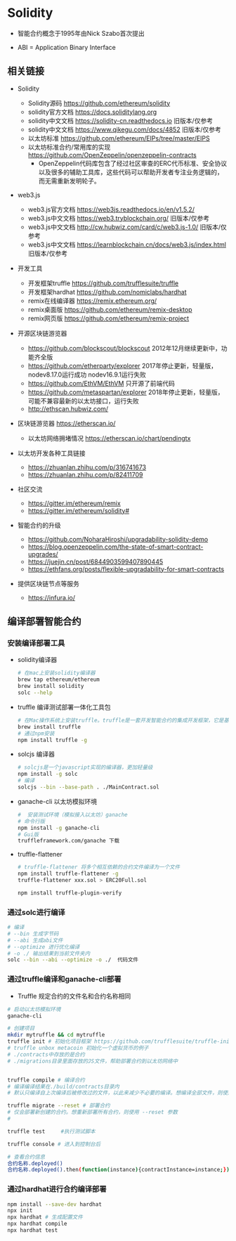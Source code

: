 
# Solidity

- 智能合约概念于1995年由Nick Szabo首次提出

- ABI = Application Binary Interface
## 相关链接
- Solidity
    - Solidity源码  https://github.com/ethereum/solidity
    - solidity官方文档 https://docs.soliditylang.org
    - solidity中文文档 https://solidity-cn.readthedocs.io   旧版本/仅参考
    - solidity中文文档 https://www.qikegu.com/docs/4852     旧版本/仅参考
    - 以太坊标准 https://github.com/ethereum/EIPs/tree/master/EIPS
    - 以太坊标准合约/常用库的实现 https://github.com/OpenZeppelin/openzeppelin-contracts 
        - OpenZeppelin代码库包含了经过社区审查的ERC代币标准、安全协议以及很多的辅助工具库，这些代码可以帮助开发者专注业务逻辑的，而无需重新发明轮子。

- web3.js
    - web3.js官方文档 https://web3js.readthedocs.io/en/v1.5.2/
    - web3.js中文文档 https://web3.tryblockchain.org/   旧版本/仅参考
    - web3.js中文文档 http://cw.hubwiz.com/card/c/web3.js-1.0/  旧版本/仅参考
    - web3.js中文文档 https://learnblockchain.cn/docs/web3.js/index.html    旧版本/仅参考

- 开发工具
    - 开发框架truffle https://github.com/trufflesuite/truffle
    - 开发框架hardhat https://github.com/nomiclabs/hardhat
    - remix在线编译器 https://remix.ethereum.org/
    - remix桌面版 https://github.com/ethereum/remix-desktop
    - remix网页版 https://github.com/ethereum/remix-project

- 开源区块链游览器
    - https://github.com/blockscout/blockscout 2012年12月继续更新中，功能齐全版
    - https://github.com/etherparty/explorer 2017年停止更新，轻量版，nodev8.17.0运行成功 nodev16.9.1运行失败
    - https://github.com/EthVM/EthVM 只开源了前端代码
    - https://github.com/metaspartan/explorer 2018年停止更新，轻量版，可能不兼容最新的以太坊接口，运行失败
    - http://ethscan.hubwiz.com/

- 区块链游览器 https://etherscan.io/
    - 以太坊网络拥堵情况 https://etherscan.io/chart/pendingtx

- 以太坊开发各种工具链接 
    - https://zhuanlan.zhihu.com/p/316741673
    - https://zhuanlan.zhihu.com/p/82411709

- 社区交流
    - https://gitter.im/ethereum/remix
    - https://gitter.im/ethereum/solidity#

- 智能合约的升级
    - https://github.com/NoharaHiroshi/upgradability-solidity-demo
    - https://blog.openzeppelin.com/the-state-of-smart-contract-upgrades/
    - https://juejin.cn/post/6844903599407890445
    - https://ethfans.org/posts/flexible-upgradability-for-smart-contracts

- 提供区块链节点等服务
    - https://infura.io/

## 编译部署智能合约
### 安装编译部署工具
- solidity编译器
    ```bash
    # 在mac上安装solidity编译器
    brew tap ethereum/ethereum
    brew install solidity
    solc --help
    ```

- truffle 编译测试部署一体化工具包
    ```bash
    # 在Mac操作系统上安装truffle。truffle是一套开发智能合约的集成开发框架，它是基于javascript的，它的好处是能够解决从智能合约的编译，单元测试，发布，调试一体系的管理
    brew install truffle
    # 通过npm安装
    npm install truffle -g
    ```

- solcjs 编译器
    ```bash
    # solcjs是一个javascript实现的编译器，更加轻量级
    npm install -g solc 
    # 编译
    solcjs --bin --base-path . ./MainContract.sol
    ```

- ganache-cli 以太坊模拟环境
    ```bash
    #  安装测试环境（模拟接入以太坊）ganache
    # 命令行版
    npm install -g ganache-cli 
    # Gui版
    truffleframework.com/ganache 下载
    ```

- truffle-flattener 
    ```bash
    # truffle-flattener 将多个相互依赖的合约文件编译为一个文件
    npm install truffle-flattener -g
    truffle-flattener xxx.sol > ERC20Full.sol

    npm install truffle-plugin-verify
    ```

### 通过solc进行编译
```bash
# 编译
# --bin 生成字节码
# --abi 生成abi文件
# --optimize 进行优化编译
# -o ./ 输出结果到当前文件夹内
solc --bin --abi --optimize -o ./  代码文件 
```

### 通过truffle编译和ganache-cli部署
- Truffle 规定合约的文件名和合约名称相同
```bash
# 启动以太坊模拟环境
ganache-cli

# 创建项目
mkdir mytruffle && cd mytruffle
truffle init # 初始化项目框架 https://github.com/trufflesuite/truffle-init-webpack
# truffle unbox metacoin 初始化一个虚拟货币的例子
# ./contracts中存放的是合约
# ./migrations目录里面存放的JS文件，帮助部署合约到以太坊网络中


truffle compile # 编译合约
# 编译编译结果在./build/contracts目录内
# 默认只编译自上次编译后被修改过的文件，以此来减少不必要的编译。想编译全部文件，则使用 --compile-all 参数

truffle migrate --reset # 部署合约
# 仅会部署新创建的合约。想重新部署所有合约，则使用 --reset 参数
# 

truffle test     #执行测试脚本
```

```bash
truffle console # 进入到控制台后

# 查看合约信息
合约名称.deployed()
合约名称.deployed().then(function(instance){contractInstance=instance;});

```

### 通过hardhat进行合约编译部署
```bash
npm install --save-dev hardhat 
npx init
npx hardhat # 生成配置文件
npx hardhat compile
npx hardhat test
```